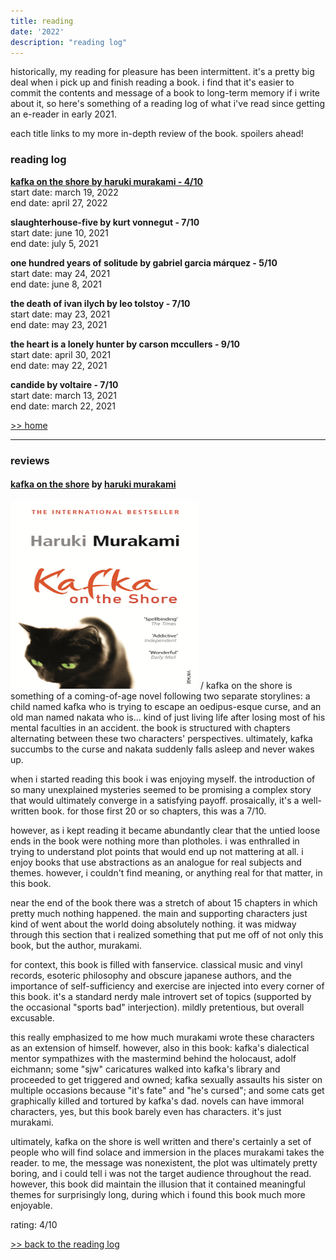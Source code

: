 ```yaml
---
title: reading
date: '2022'
description: "reading log"
---
```

<meta name="robots" content="noindex, nofollow, noarchive">

historically, my reading for pleasure has been intermittent. it's a pretty big deal when i pick up and finish reading a book. i find that it's easier to commit the contents and message of a book to long-term memory if i write about it, so here's something of a reading log of what i've read since getting an e-reader in early 2021.

each title links to my more in-depth review of the book. spoilers ahead!

<h3 id="log">reading log</h3>

<b>[kafka on the shore by haruki murakami - 4/10](#kafka)</b><br>
start date: march 19, 2022<br>
end date: april 27, 2022

<b>slaughterhouse-five by kurt vonnegut - 7/10</b><br>
start date: june 10, 2021<br>
end date: july 5, 2021

<b>one hundred years of solitude by gabriel garcia márquez - 5/10</b><br>
start date: may 24, 2021<br>
end date: june 8, 2021

<b>the death of ivan ilych by leo tolstoy - 7/10</b><br>
start date: may 23, 2021<br>
end date: may 23, 2021

<b>the heart is a lonely hunter by carson mccullers - 9/10</b><br>
start date: april 30, 2021<br>
end date: may 22, 2021

<b>candide by voltaire - 7/10</b><br>
start date: march 13, 2021<br>
end date: march 22, 2021

<a href="/">&gt;&gt; home</a>

<hr/>

<h3 id="reviews">reviews</h3>

<h4 id="kafka"><a href="https://en.wikipedia.org/wiki/Kafka_on_the_Shore">kafka on the shore</a> by <a href="https://en.wikipedia.org/wiki/Haruki_Murakami">haruki murakami</a></h4>

<img id="kafka" src="/images/reading/kafka.jpg" width="300" height="300" margin-left="20px">
/
kafka on the shore is something of a coming-of-age novel following two separate storylines: a child named kafka who is trying to escape an oedipus-esque curse, and an old man named nakata who is... kind of just living life after losing most of his mental faculties in an accident. the book is structured with chapters alternating between these two characters' perspectives. ultimately, kafka succumbs to the curse and nakata suddenly falls asleep and never wakes up.

when i started reading this book i was enjoying myself. the introduction of so many unexplained mysteries seemed to be promising a complex story that would ultimately converge in a satisfying payoff. prosaically, it's a well-written book. for those first 20 or so chapters, this was a 7/10.

however, as i kept reading it became abundantly clear that the untied loose ends in the book were nothing more than plotholes. i was enthralled in trying to understand plot points that would end up not mattering at all. i enjoy books that use abstractions as an analogue for real subjects and themes. however, i couldn't find meaning, or anything real for that matter, in this book.

near the end of the book there was a stretch of about 15 chapters in which pretty much nothing happened. the main and supporting characters just kind of went about the world doing absolutely nothing. it was midway through this section that i realized something that put me off of not only this book, but the author, murakami. 

for context, this book is filled with fanservice. classical music and vinyl records, esoteric philosophy and obscure japanese authors, and the importance of self-sufficiency and exercise are injected into every corner of this book. it's a standard nerdy male introvert set of topics (supported by the occasional "sports bad" interjection). mildly pretentious, but overall excusable. 

this really emphasized to me how much murakami wrote these characters as an extension of himself. however, also in this book: kafka's dialectical mentor sympathizes with the mastermind behind the holocaust, adolf eichmann; some "sjw" caricatures walked into kafka's library and proceeded to get triggered and owned; kafka sexually assaults his sister on multiple occasions because "it's fate" and "he's cursed"; and some cats get graphically killed and tortured by kafka's dad. novels can have immoral characters, yes, but this book barely even has characters. it's just murakami.

ultimately, kafka on the shore is well written and there's certainly a set of people who will find solace and immersion in the places murakami takes the reader. to me, the message was nonexistent, the plot was ultimately pretty boring, and i could tell i was not the target audience throughout the read. however, this book did maintain the illusion that it contained meaningful themes for surprisingly long, during which i found this book much more enjoyable.

rating: 4/10

<a href="#log">&gt;&gt; back to the reading log</a>
